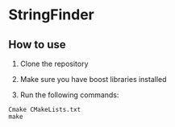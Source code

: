 # StringFinder 

## How to use
1. Clone the repository

2. Make sure you have boost libraries installed 

3. Run the following commands:

```
Cmake CMakeLists.txt
make
```
